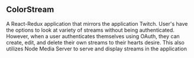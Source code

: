 ## ColorStream

A React-Redux application that mirrors the application Twitch. User's have the options to look at variety of streams without being authenticated.
However, when a user authenticates themselves using OAuth, they can create, edit, and delete their own streams to their hearts desire. This also
utilizes Node Media Server to serve and display streams in the application
